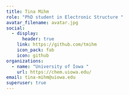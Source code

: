 ```yaml
---
title: Tina Mihm
role: "PhD student in Electronic Structure "
avatar_filename: avatar.jpg
social:
  - display:
      header: true
    link: https://github.com/tmihm
    icon_pack: fab
    icon: github
organizations:
  - name: "University of Iowa "
    url: https://chem.uiowa.edu/
email: tina-mihm@uiowa.edu
superuser: true
---
```

